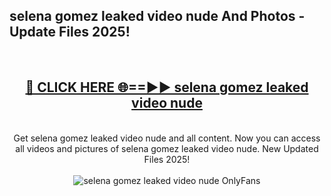 <h2>selena gomez leaked video nude And Photos - Update Files 2025!</h2>
<br>
<div align="center">
<h2><a href="https://betterlinks.top/A2PfLJ" rel="nofollow">🔴 CLICK HERE 🌐==►► selena gomez leaked video nude</a></h2>
<br>
Get selena gomez leaked video nude and all content. Now you can access all videos and pictures of selena gomez leaked video nude. New Updated Files 2025!
<br>
<br>
<a href="https://betterlinks.top/A2PfLJ" rel="nofollow" data-target="animated-image.originalLink"><img src="https://i.imgur.com/dJHk4Zq.gif" alt="selena gomez leaked video nude OnlyFans" style="max-width: 100%; display: inline-block;" data-target="animated-image.originalImage"></a>
</div>
<br>